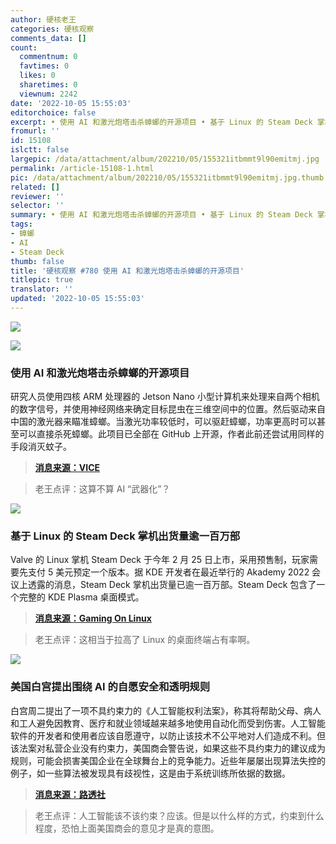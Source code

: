 ```yaml
---
author: 硬核老王
categories: 硬核观察
comments_data: []
count:
  commentnum: 0
  favtimes: 0
  likes: 0
  sharetimes: 0
  viewnum: 2242
date: '2022-10-05 15:55:03'
editorchoice: false
excerpt: • 使用 AI 和激光炮塔击杀蟑螂的开源项目 • 基于 Linux 的 Steam Deck 掌机出货量逾一百万部 • 美国白宫提出围绕 AI 的自愿安全和透明规则
fromurl: ''
id: 15108
islctt: false
largepic: /data/attachment/album/202210/05/155321itbmmt9l90emitmj.jpg
permalink: /article-15108-1.html
pic: /data/attachment/album/202210/05/155321itbmmt9l90emitmj.jpg.thumb.jpg
related: []
reviewer: ''
selector: ''
summary: • 使用 AI 和激光炮塔击杀蟑螂的开源项目 • 基于 Linux 的 Steam Deck 掌机出货量逾一百万部 • 美国白宫提出围绕 AI 的自愿安全和透明规则
tags:
- 蟑螂
- AI
- Steam Deck
thumb: false
title: '硬核观察 #780 使用 AI 和激光炮塔击杀蟑螂的开源项目'
titlepic: true
translator: ''
updated: '2022-10-05 15:55:03'
---
```


![](/data/attachment/album/202210/05/155321itbmmt9l90emitmj.jpg)


![](/data/attachment/album/202210/05/155346yws6hklohwnsoo87.jpg)


### 使用 AI 和激光炮塔击杀蟑螂的开源项目


研究人员使用四核 ARM 处理器的 Jetson Nano 小型计算机来处理来自两个相机的数字信号，并使用神经网络来确定目标昆虫在三维空间中的位置。然后驱动来自中国的激光器来瞄准蟑螂。当激光功率较低时，可以驱赶蟑螂，功率更高时可以甚至可以直接杀死蟑螂。此项目已全部在 GitHub 上开源，作者此前还尝试用同样的手段消灭蚊子。



> 
> **[消息来源：VICE](https://www.vice.com/en/article/dy743w/scientists-create-ai-powered-laser-turret-that-kills-cockroaches)**
> 
> 
> 



> 
> 老王点评：这算不算 AI “武器化”？
> 
> 
> 


![](/data/attachment/album/202210/05/155400rs53t2tt2rzux2ta.jpg)


### 基于 Linux 的 Steam Deck 掌机出货量逾一百万部


Valve 的 Linux 掌机 Steam Deck 于今年 2 月 25 日上市，采用预售制，玩家需要先支付 5 美元预定一个版本。据 KDE 开发者在最近举行的 Akademy 2022 会议上透露的消息，Steam Deck 掌机出货量已逾一百万部。Steam Deck 包含了一个完整的 KDE Plasma 桌面模式。



> 
> **[消息来源：Gaming On Linux](https://www.gamingonlinux.com/2022/10/kde-steam-deck-akademy-2022/)**
> 
> 
> 



> 
> 老王点评：这相当于拉高了 Linux 的桌面终端占有率啊。
> 
> 
> 


![](/data/attachment/album/202210/05/155416e7yuzv77f1oyu0ze.jpg)


### 美国白宫提出围绕 AI 的自愿安全和透明规则


白宫周二提出了一项不具约束力的《人工智能权利法案》，称其将帮助父母、病人和工人避免因教育、医疗和就业领域越来越多地使用自动化而受到伤害。人工智能软件的开发者和使用者应该自愿遵守，以防止该技术不公平地对人们造成不利。但该法案对私营企业没有约束力，美国商会警告说，如果这些不具约束力的建议成为规则，可能会损害美国企业在全球舞台上的竞争能力。近些年屡屡出现算法失控的例子，如一些算法被发现具有歧视性，这是由于系统训练所依据的数据。



> 
> **[消息来源：路透社](https://www.reuters.com/technology/white-house-guidelines-ai-aim-mitigate-harm-2022-10-04/)**
> 
> 
> 



> 
> 老王点评：人工智能该不该约束？应该。但是以什么样的方式，约束到什么程度，恐怕上面美国商会的意见才是真的意图。
> 
> 
>
